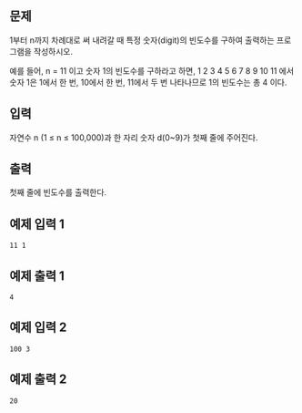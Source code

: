 ## 문제
1부터 n까지 차례대로 써 내려갈 때 특정 숫자(digit)의 빈도수를 구하여 출력하는 프로그램을 작성하시오.

예를 들어, n = 11 이고 숫자 1의 빈도수를 구하라고 하면, 1 2 3 4 5 6 7 8 9 10 11 에서 숫자 1은 1에서 한 번, 10에서 한 번, 11에서 두 번 나타나므로 1의 빈도수는 총 4 이다.

## 입력
자연수 n (1 ≤ n ≤ 100,000)과 한 자리 숫자 d(0~9)가 첫째 줄에 주어진다.

## 출력
첫째 줄에 빈도수를 출력한다.

## 예제 입력 1 
```
11 1
```
## 예제 출력 1 
```
4
```
## 예제 입력 2 
```
100 3
```
## 예제 출력 2 
```
20
```